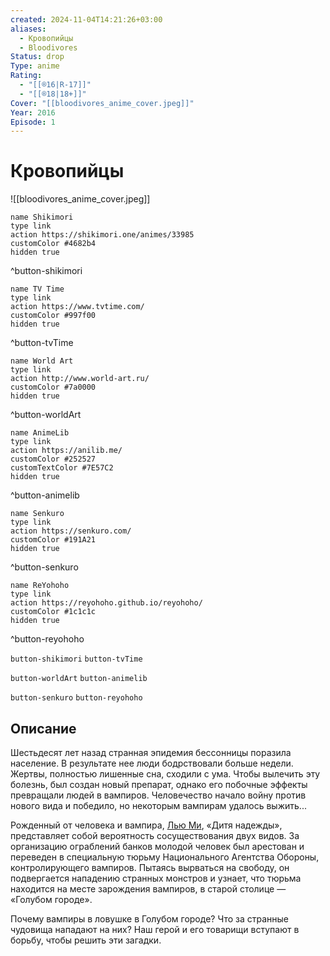 ```yaml
---
created: 2024-11-04T14:21:26+03:00
aliases:
  - Кровопийцы
  - Bloodivores
Status: drop
Type: anime
Rating:
  - "[[®️16|R-17]]"
  - "[[®️18|18+]]"
Cover: "[[bloodivores_anime_cover.jpeg]]"
Year: 2016
Episode: 1
---
```


# Кровопийцы

![[bloodivores_anime_cover.jpeg]]

```button
name Shikimori
type link
action https://shikimori.one/animes/33985
customColor #4682b4
hidden true
```
^button-shikimori

```button
name TV Time
type link
action https://www.tvtime.com/
customColor #997f00
hidden true
```
^button-tvTime

```button
name World Art
type link
action http://www.world-art.ru/
customColor #7a0000
hidden true
```
^button-worldArt

```button
name AnimeLib
type link
action https://anilib.me/
customColor #252527
customTextColor #7E57C2
hidden true
```
^button-animelib

```button
name Senkuro
type link
action https://senkuro.com/
customColor #191A21
hidden true
```
^button-senkuro

```button
name ReYohoho
type link
action https://reyohoho.github.io/reyohoho/
customColor #1c1c1c
hidden true
```
^button-reyohoho

`button-shikimori` `button-tvTime`

`button-worldArt` `button-animelib`

`button-senkuro` `button-reyohoho`

## Описание

Шестьдесят лет назад странная эпидемия бессонницы поразила население. В результате нее люди бодрствовали больше недели. Жертвы, полностью лишенные сна, сходили с ума. Чтобы вылечить эту болезнь, был создан новый препарат, однако его побочные эффекты превращали людей в вампиров. Человечество начало войну против нового вида и победило, но некоторым вампирам удалось выжить...

Рожденный от человека и вампира, [Лью Ми](https://shikimori.one/characters/143983-liu-mi), «Дитя надежды», представляет собой вероятность сосуществования двух видов. За организацию ограблений банков молодой человек был арестован и переведен в специальную тюрьму Национального Агентства Обороны, контролирующего вампиров. Пытаясь вырваться на свободу, он подвергается нападению странных монстров и узнает, что тюрьма находится на месте зарождения вампиров, в старой столице — «Голубом городе».

Почему вампиры в ловушке в Голубом городе? Что за странные чудовища нападают на них? Наш герой и его товарищи вступают в борьбу, чтобы решить эти загадки.

